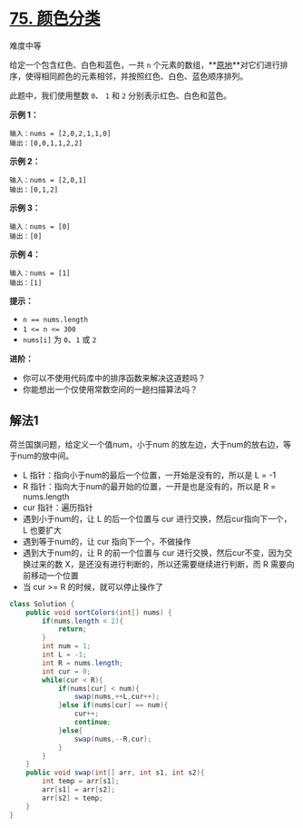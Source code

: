 # [75. 颜色分类](https://leetcode-cn.com/problems/sort-colors/)

难度中等

给定一个包含红色、白色和蓝色，一共 `n` 个元素的数组，**[原地](https://baike.baidu.com/item/原地算法)**对它们进行排序，使得相同颜色的元素相邻，并按照红色、白色、蓝色顺序排列。

此题中，我们使用整数 `0`、 `1` 和 `2` 分别表示红色、白色和蓝色。

 

**示例 1：**

```
输入：nums = [2,0,2,1,1,0]
输出：[0,0,1,1,2,2]
```

**示例 2：**

```
输入：nums = [2,0,1]
输出：[0,1,2]
```

**示例 3：**

```
输入：nums = [0]
输出：[0]
```

**示例 4：**

```
输入：nums = [1]
输出：[1]
```

 

**提示：**

- `n == nums.length`
- `1 <= n <= 300`
- `nums[i]` 为 `0`、`1` 或 `2`

 

**进阶：**

- 你可以不使用代码库中的排序函数来解决这道题吗？
- 你能想出一个仅使用常数空间的一趟扫描算法吗？



## 解法1

荷兰国旗问题，给定义一个值num，小于num 的放左边，大于num的放右边，等于num的放中间。

- L 指针：指向小于num的最后一个位置，一开始是没有的，所以是 L = -1
- R 指针：指向大于num的最开始的位置，一开是也是没有的，所以是 R = nums.length
- cur 指针：遍历指针
- 遇到小于num的，让 L 的后一个位置与 cur 进行交换，然后cur指向下一个，L 也要扩大
- 遇到等于num的，让 cur 指向下一个，不做操作
- 遇到大于num的，让 R 的前一个位置与 cur 进行交换，然后cur不变，因为交换过来的数 X，是还没有进行判断的，所以还需要继续进行判断，而 R 需要向前移动一个位置
- 当 cur >= R 的时候，就可以停止操作了

```java
class Solution {
    public void sortColors(int[] nums) {
        if(nums.length < 2){
            return;
        }
        int num = 1;
        int L = -1;
        int R = nums.length;
        int cur = 0;
        while(cur < R){
            if(nums[cur] < num){
                swap(nums,++L,cur++);
            }else if(nums[cur] == num){
                cur++;
                continue;
            }else{
                swap(nums,--R,cur);
            }
        }
    }
    public void swap(int[] arr, int s1, int s2){
        int temp = arr[s1];
        arr[s1] = arr[s2];
        arr[s2] = temp;
    }
}
```

